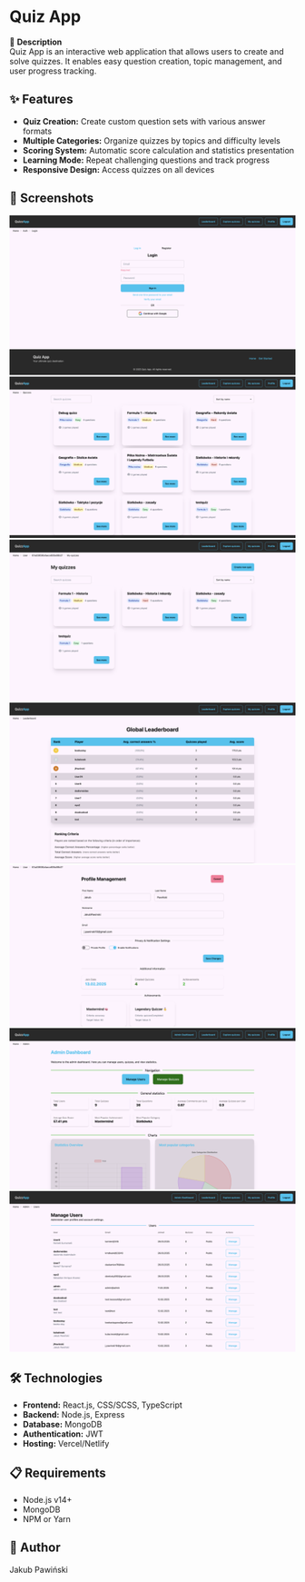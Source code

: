 # Quiz App

📝 **Description**  
Quiz App is an interactive web application that allows users to create and solve quizzes. It enables easy question creation, topic management, and user progress tracking.

## ✨ Features

- **Quiz Creation:** Create custom question sets with various answer formats
- **Multiple Categories:** Organize quizzes by topics and difficulty levels
- **Scoring System:** Automatic score calculation and statistics presentation
- **Learning Mode:** Repeat challenging questions and track progress
- **Responsive Design:** Access quizzes on all devices

## 📸 Screenshots

![Quiz App Login page](./screenshots/image.png)
![Quiz App Homepage](./screenshots/image-1.png)
![Quiz App My quizzes page](./screenshots/image-2.png)
![Quiz App Leaderboard page](./screenshots/image-3.png)
![Quiz App Progile managment page](./screenshots/image-4.png)
![alt text](./screenshots/image-5.png)
![alt text](./screenshots/image-6.png)

## 🛠️ Technologies

- **Frontend:** React.js, CSS/SCSS, TypeScript
- **Backend:** Node.js, Express
- **Database:** MongoDB
- **Authentication:** JWT
- **Hosting:** Vercel/Netlify

## 📋 Requirements

- Node.js v14+
- MongoDB
- NPM or Yarn

## 👤 Author

Jakub Pawiński

